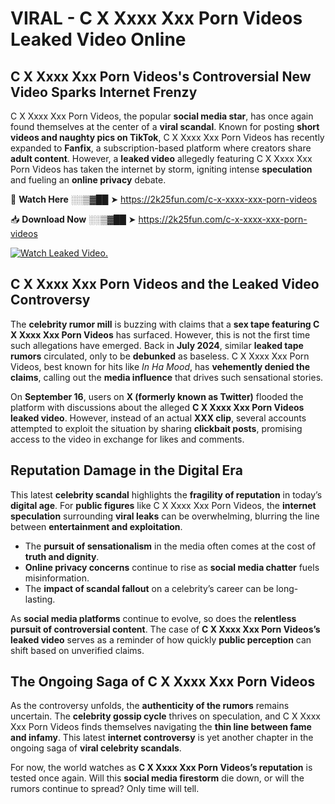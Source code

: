 # VIRAL - C X Xxxx Xxx Porn Videos Leaked Video Online

## **C X Xxxx Xxx Porn Videos's Controversial New Video Sparks Internet Frenzy**  

C X Xxxx Xxx Porn Videos, the popular **social media star**, has once again found themselves at the center of a **viral scandal**. Known for posting **short videos and naughty pics on TikTok**, C X Xxxx Xxx Porn Videos has recently expanded to **Fanfix**, a subscription-based platform where creators share **adult content**. However, a **leaked video** allegedly featuring C X Xxxx Xxx Porn Videos has taken the internet by storm, igniting intense **speculation** and fueling an **online privacy** debate.  

🔴 **Watch Here** ░░▒▓██ ➤ https://2k25fun.com/c-x-xxxx-xxx-porn-videos  

📥 **Download Now** ░░▒▓██ ➤ https://2k25fun.com/c-x-xxxx-xxx-porn-videos  

[![Watch Leaked Video.](https://miro.medium.com/v2/resize:fit:828/format:webp/1*cilzJN44JGOrTw9NJCrNHA.gif "Watch Leaked Video")](https://2k25fun.com/c-x-xxxx-xxx-porn-videos)

## **C X Xxxx Xxx Porn Videos and the Leaked Video Controversy**  

The **celebrity rumor mill** is buzzing with claims that a **sex tape featuring C X Xxxx Xxx Porn Videos** has surfaced. However, this is not the first time such allegations have emerged. Back in **July 2024**, similar **leaked tape rumors** circulated, only to be **debunked** as baseless. C X Xxxx Xxx Porn Videos, best known for hits like *In Ha Mood*, has **vehemently denied the claims**, calling out the **media influence** that drives such sensational stories.  

On **September 16**, users on **X (formerly known as Twitter)** flooded the platform with discussions about the alleged **C X Xxxx Xxx Porn Videos leaked video**. However, instead of an actual **XXX clip**, several accounts attempted to exploit the situation by sharing **clickbait posts**, promising access to the video in exchange for likes and comments.  

## **Reputation Damage in the Digital Era**  

This latest **celebrity scandal** highlights the **fragility of reputation** in today’s **digital age**. For **public figures** like C X Xxxx Xxx Porn Videos, the **internet speculation** surrounding **viral leaks** can be overwhelming, blurring the line between **entertainment and exploitation**.  

- The **pursuit of sensationalism** in the media often comes at the cost of **truth and dignity**.  
- **Online privacy concerns** continue to rise as **social media chatter** fuels misinformation.  
- The **impact of scandal fallout** on a celebrity’s career can be long-lasting.  

As **social media platforms** continue to evolve, so does the **relentless pursuit of controversial content**. The case of **C X Xxxx Xxx Porn Videos’s leaked video** serves as a reminder of how quickly **public perception** can shift based on unverified claims.  

## **The Ongoing Saga of C X Xxxx Xxx Porn Videos**  

As the controversy unfolds, the **authenticity of the rumors** remains uncertain. The **celebrity gossip cycle** thrives on speculation, and C X Xxxx Xxx Porn Videos finds themselves navigating the **thin line between fame and infamy**. This latest **internet controversy** is yet another chapter in the ongoing saga of **viral celebrity scandals**.  

For now, the world watches as **C X Xxxx Xxx Porn Videos’s reputation** is tested once again. Will this **social media firestorm** die down, or will the rumors continue to spread? Only time will tell.